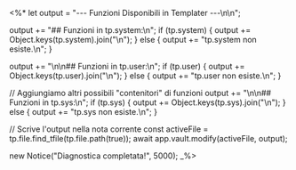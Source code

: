 <%*
let output = "--- Funzioni Disponibili in Templater ---\n\n";

output += "## Funzioni in tp.system:\n";
if (tp.system) {
    output += Object.keys(tp.system).join("\n");
} else {
    output += "tp.system non esiste.\n";
}

output += "\n\n## Funzioni in tp.user:\n";
if (tp.user) {
    output += Object.keys(tp.user).join("\n");
} else {
    output += "tp.user non esiste.\n";
}

// Aggiungiamo altri possibili "contenitori" di funzioni
output += "\n\n## Funzioni in tp.sys:\n";
if (tp.sys) {
    output += Object.keys(tp.sys).join("\n");
} else {
    output += "tp.sys non esiste.\n";
}

// Scrive l'output nella nota corrente
const activeFile = tp.file.find_tfile(tp.file.path(true));
await app.vault.modify(activeFile, output);

new Notice("Diagnostica completata!", 5000);
_%>